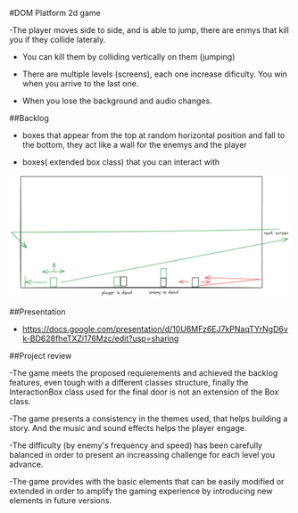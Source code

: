 #DOM Platform 2d game

-The player moves side to side, and is able to jump, there are enmys that kill you if they collide lateraly.

- You can kill them by colliding vertically on them (jumping)

- There are multiple levels (screens), each one increase dificulty. You win when you arrive to the last one.

- When you lose the background and audio changes.


##Backlog

- boxes that appear from the top at random horizontal position and fall to the bottom, they act like a wall for the enemys and the player

- boxes( extended box class) that you can interact with

![game desing scheme](./img/game-design.png)

##Presentation

- https://docs.google.com/presentation/d/10U6MFz6EJ7kPNaqTYrNgD6vk-BD628fheTXZi176Mzc/edit?usp=sharing

##Project review

-The game meets the proposed requierements and achieved the backlog features, even tough with a different classes structure, finally the InteractionBox class used for the final door is not an extension of the Box class.

-The game presents a consistency in the themes used, that helps building a story. And the music and sound effects helps the player engage.

-The difficulty (by enemy's frequency and speed) has been carefully balanced in order to present an increassing challenge for each level you advance.

-The game provides with the basic elements that can be easily modified or extended in order to amplify the gaming experience by introducing new elements in future versions.

